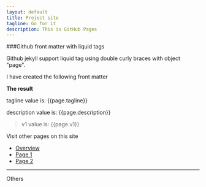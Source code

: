 ```yaml
---
layout: default
title: Project site
tagline: Go for it 
description: This is GitHub Pages
---
```


###Github front matter with liquid tags

Github jekyll support liquid tag using double curly braces with object "page".

I have created the following front matter 



**The result**

tagline value is: {{page.tagline}}

description value is: {{page.description}}

> v1 value is: {{page.v1}}


Visit other pages on this site

- [Overview](pages/overview.html)
- [Page 1](pages/page1.html)
- [Page 2](pages/page2.html)


---

Others


